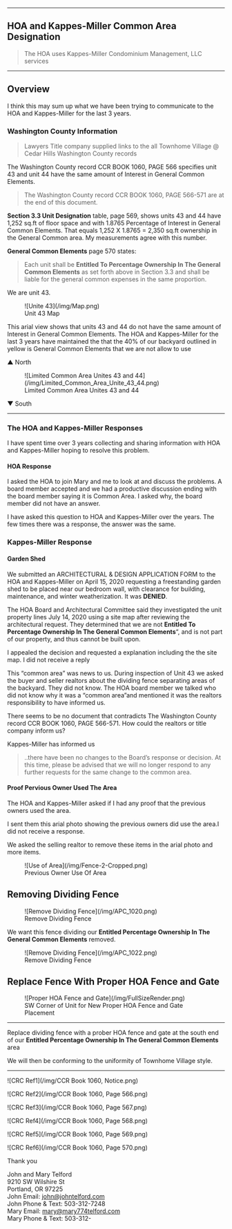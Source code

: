 
---

##  HOA and Kappes-Miller Common Area Designation

> The HOA uses Kappes-Miller Condominium Management, LLC services

---

## Overview

I think this may sum up what we have been trying to communicate to the HOA and Kappes-Miller for the last 3 years. 
  
### Washington County Information

>Lawyers Title company supplied links to the all Townhome Village @ Cedar Hills Washington County records 

The Washington County record CCR BOOK 1060, PAGE 566 specifies unit 43 and unit 44 have the same amount of Interest in General Common Elements.  

>The Washington County record CCR BOOK 1060, PAGE 566-571 are at the end of this document.


**Section 3.3 Unit Designation** table, page 569, shows units 43 and 44 have 1,252 sq.ft of floor space and with 1.8765 Percentage of Interest in General Common Elements. That equals 1,252 X 1.8765 = 2,350 sq.ft ownership in the General Common area. My measurements agree with this number.

**General Common Elements** page 570 states:
>Each unit shall be **Entitled To Percentage Ownership In The General Common Elements** as set forth above in Section 3.3 and shall be liable for the general common expenses in the same proportion.

We are unit 43. 

<figure markdown>
  ![Unite 43](/img/Map.png)
<figcaption>Unit 43 Map</figcaption>
</figure>

<div style="page-break-after: always"></div>

This arial view shows that units 43 and 44 do not have the same amount of Interest in General Common Elements. The HOA and Kappes-Miller for the last 3 years have maintained the that the 40% of our backyard outlined in yellow is General Common Elements that we are not   allow to use

<div style="page-break-after: always"></div>

▲ North

<figure markdown>
  ![Limited Common Area Unites 43 and 44](/img/Limited_Common_Area_Unite_43_44.png)
<figcaption>Limited Common Area Unites 43 and 44</figcaption>
</figure>

▼ South


---

### The HOA and Kappes-Miller Responses

I have spent time over 3 years collecting and sharing information with HOA and Kappes-Miller hoping to resolve this problem.

#### HOA Response

I asked the HOA to join Mary and me to look at and discuss the problems. A board member accepted and we had a productive discussion ending with the board member saying it is Common Area. I asked why, the board member did not have an answer.

I have asked this question to HOA and Kappes-Miller over the years. The few times there was a response, the answer was the same.

### Kappes-Miller Response

#### Garden Shed

We submitted an ARCHITECTURAL & DESIGN APPLICATION FORM to the HOA and Kappes-Miller on April 15, 2020 requesting a freestanding garden shed to be placed near our bedroom  wall, with clearance for building, maintenance, and winter weatherization. It was **DENIED**. 

The HOA Board and Architectural Committee said they investigated the unit property lines July 14, 2020 using a site map after reviewing the architectural request. They determined that we are not **Entitled To Percentage Ownership In The General Common Elements**“, and is not part of our property, and thus cannot be built upon.

I appealed the decision and requested a explanation including the the site map. I did not receive a reply

This “common area” was news to us. During inspection of Unit 43 we asked the buyer and seller realtors about the dividing fence separating areas of the backyard. They did not know. The HOA board member we talked who did not know why it was a “common area”and mentioned it was the realtors responsibility to have informed us.

There seems to be no document that contradicts The Washington County record CCR BOOK 1060, PAGE 566-571. How could the realtors or title company inform us? 

Kappes-Miller has informed us
>..there have been no changes to the Board’s response or decision. At this time, please be advised that we will no longer respond to any further requests for the same change to the common area.

<div style="page-break-after: always"></div>


#### Proof Pervious Owner Used The Area

The HOA and Kappes-Miller asked if I had any proof that the previous owners used the area.

I sent them this arial photo showing the previous owners did use the area.I did not receive a response. 

We asked the selling realtor to remove these items in the arial photo and more items.

<figure markdown>
  ![Use of Area](/img/Fence-2-Cropped.png)
<figcaption>Previous Owner Use Of Area</figcaption>
</figure>


<div style="page-break-after: always"></div>


## Removing Dividing Fence

<figure markdown>
  ![Remove Dividing Fence](/img/APC_1020.png)
<figcaption>Remove Dividing Fence</figcaption>
</figure>

We want this fence dividing our **Entitled Percentage Ownership In The General Common Elements** removed.

<figure markdown>
  ![Remove Dividing Fence](/img/APC_1022.png)
<figcaption>Remove Dividing Fence</figcaption>
</figure>

<div style="page-break-after: always"></div>

## Replace Fence With Proper HOA Fence and Gate

<figure markdown>
  ![Proper HOA Fence and Gate](/img/FullSizeRender.png)
<figcaption>SW Corner of Unit for
 New Proper HOA Fence and Gate Placement</figcaption>
</figure>

---

Replace dividing fence with a prober HOA fence and gate at the south end of our **Entitled Percentage Ownership In The General Common Elements** area

We will then be conforming to the uniformity of Townhome Village style.

---

<!-- <div style="page-break-after: always"></div> -->

![CRC Ref1](/img/CCR Book 1060, Notice.png)

<div style="page-break-after: always"></div>

![CRC Ref2](/img/CCR Book 1060, Page 566.png)

<div style="page-break-after: always"></div>

![CRC Ref3](/img/CCR Book 1060, Page 567.png)

<div style="page-break-after: always"></div>

![CRC Ref4](/img/CCR Book 1060, Page 568.png)

<div style="page-break-after: always"></div>

![CRC Ref5](/img/CCR Book 1060, Page 569.png)

<div style="page-break-after: always"></div>

![CRC Ref6](/img/CCR Book 1060, Page 570.png)

<div style="page-break-after: always"></div>



Thank you

John and Mary Telford   
9210 SW Wilshire St  
Portland, OR 97225  
John Email: john@johntelford.com  
John Phone & Text: 503-312-7248  
Mary Email: mary@mary774telford.com  
Mary Phone & Text: 503-312-

